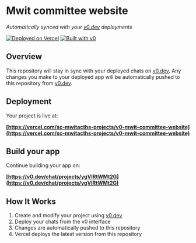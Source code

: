 # Mwit committee website

*Automatically synced with your [v0.dev](https://v0.dev) deployments*

[![Deployed on Vercel](https://img.shields.io/badge/Deployed%20on-Vercel-black?style=for-the-badge&logo=vercel)](https://vercel.com/sc-mwitacths-projects/v0-mwit-committee-website)
[![Built with v0](https://img.shields.io/badge/Built%20with-v0.dev-black?style=for-the-badge)](https://v0.dev/chat/projects/ygVIRtWMt2G)

## Overview

This repository will stay in sync with your deployed chats on [v0.dev](https://v0.dev).
Any changes you make to your deployed app will be automatically pushed to this repository from [v0.dev](https://v0.dev).

## Deployment

Your project is live at:

**[https://vercel.com/sc-mwitacths-projects/v0-mwit-committee-website](https://vercel.com/sc-mwitacths-projects/v0-mwit-committee-website)**

## Build your app

Continue building your app on:

**[https://v0.dev/chat/projects/ygVIRtWMt2G](https://v0.dev/chat/projects/ygVIRtWMt2G)**

## How It Works

1. Create and modify your project using [v0.dev](https://v0.dev)
2. Deploy your chats from the v0 interface
3. Changes are automatically pushed to this repository
4. Vercel deploys the latest version from this repository